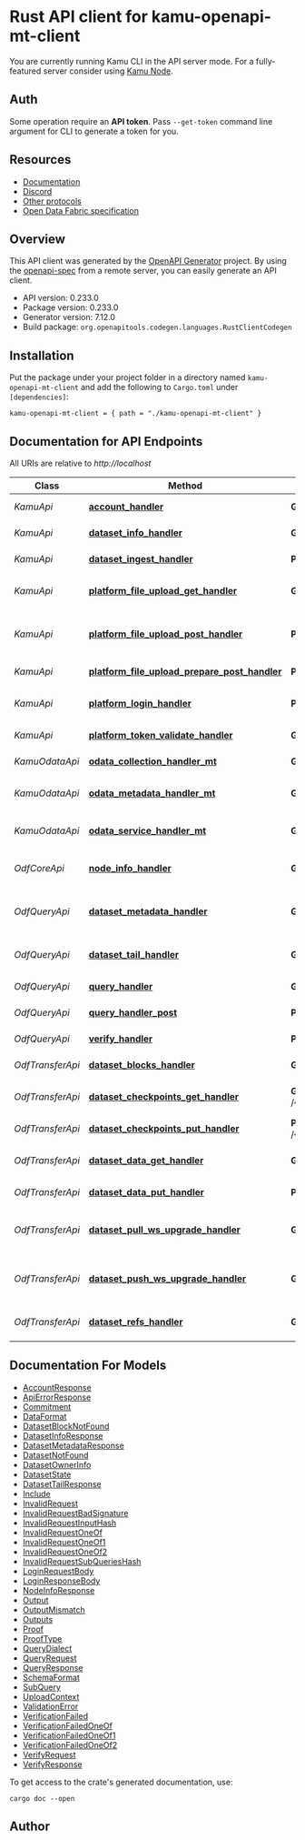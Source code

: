 # Rust API client for kamu-openapi-mt-client

You are currently running Kamu CLI in the API server mode. For a fully-featured
server consider using [Kamu Node](https://docs.kamu.dev/node/).

## Auth
Some operation require an **API token**. Pass `--get-token` command line argument
for CLI to generate a token for you.

## Resources
- [Documentation](https://docs.kamu.dev)
- [Discord](https://discord.gg/nU6TXRQNXC)
- [Other protocols](https://docs.kamu.dev/node/protocols/)
- [Open Data Fabric specification](https://docs.kamu.dev/odf/)



## Overview

This API client was generated by the [OpenAPI Generator](https://openapi-generator.tech) project.  By using the [openapi-spec](https://openapis.org) from a remote server, you can easily generate an API client.

- API version: 0.233.0
- Package version: 0.233.0
- Generator version: 7.12.0
- Build package: `org.openapitools.codegen.languages.RustClientCodegen`

## Installation

Put the package under your project folder in a directory named `kamu-openapi-mt-client` and add the following to `Cargo.toml` under `[dependencies]`:

```
kamu-openapi-mt-client = { path = "./kamu-openapi-mt-client" }
```

## Documentation for API Endpoints

All URIs are relative to *http://localhost*

Class | Method | HTTP request | Description
------------ | ------------- | ------------- | -------------
*KamuApi* | [**account_handler**](docs/KamuApi.md#account_handler) | **GET** /accounts/me | Get account information
*KamuApi* | [**dataset_info_handler**](docs/KamuApi.md#dataset_info_handler) | **GET** /datasets/{id} | Get dataset info by ID
*KamuApi* | [**dataset_ingest_handler**](docs/KamuApi.md#dataset_ingest_handler) | **POST** /{account_name}/{dataset_name}/ingest | Push data ingestion
*KamuApi* | [**platform_file_upload_get_handler**](docs/KamuApi.md#platform_file_upload_get_handler) | **GET** /platform/file/upload/{upload_token} | Get file from temporary storage
*KamuApi* | [**platform_file_upload_post_handler**](docs/KamuApi.md#platform_file_upload_post_handler) | **POST** /platform/file/upload/{upload_token} | Upload file to temporary storage
*KamuApi* | [**platform_file_upload_prepare_post_handler**](docs/KamuApi.md#platform_file_upload_prepare_post_handler) | **POST** /platform/file/upload/prepare | Prepare file upload
*KamuApi* | [**platform_login_handler**](docs/KamuApi.md#platform_login_handler) | **POST** /platform/login | Authenticate with the node
*KamuApi* | [**platform_token_validate_handler**](docs/KamuApi.md#platform_token_validate_handler) | **GET** /platform/token/validate | Validate auth token
*KamuOdataApi* | [**odata_collection_handler_mt**](docs/KamuOdataApi.md#odata_collection_handler_mt) | **GET** /odata/{account_name}/{dataset_name} | OData collection
*KamuOdataApi* | [**odata_metadata_handler_mt**](docs/KamuOdataApi.md#odata_metadata_handler_mt) | **GET** /odata/{account_name}/$metadata | OData service metadata
*KamuOdataApi* | [**odata_service_handler_mt**](docs/KamuOdataApi.md#odata_service_handler_mt) | **GET** /odata/{account_name} | OData root service description
*OdfCoreApi* | [**node_info_handler**](docs/OdfCoreApi.md#node_info_handler) | **GET** /info | Get ODF node description
*OdfQueryApi* | [**dataset_metadata_handler**](docs/OdfQueryApi.md#dataset_metadata_handler) | **GET** /{account_name}/{dataset_name}/metadata | Access dataset metadata chain
*OdfQueryApi* | [**dataset_tail_handler**](docs/OdfQueryApi.md#dataset_tail_handler) | **GET** /{account_name}/{dataset_name}/tail | Get a sample of latest events
*OdfQueryApi* | [**query_handler**](docs/OdfQueryApi.md#query_handler) | **GET** /query | Execute a batch query
*OdfQueryApi* | [**query_handler_post**](docs/OdfQueryApi.md#query_handler_post) | **POST** /query | Execute a batch query
*OdfQueryApi* | [**verify_handler**](docs/OdfQueryApi.md#verify_handler) | **POST** /verify | Verify query commitment
*OdfTransferApi* | [**dataset_blocks_handler**](docs/OdfTransferApi.md#dataset_blocks_handler) | **GET** /{account_name}/{dataset_name}/blocks/{block_hash} | Get block by hash
*OdfTransferApi* | [**dataset_checkpoints_get_handler**](docs/OdfTransferApi.md#dataset_checkpoints_get_handler) | **GET** /{account_name}/{dataset_name}/checkpoints/{physical_hash} | Get checkpoint by hash
*OdfTransferApi* | [**dataset_checkpoints_put_handler**](docs/OdfTransferApi.md#dataset_checkpoints_put_handler) | **PUT** /{account_name}/{dataset_name}/checkpoints/{physical_hash} | Upload checkpoint
*OdfTransferApi* | [**dataset_data_get_handler**](docs/OdfTransferApi.md#dataset_data_get_handler) | **GET** /{account_name}/{dataset_name}/data/{physical_hash} | Get data slice by hash
*OdfTransferApi* | [**dataset_data_put_handler**](docs/OdfTransferApi.md#dataset_data_put_handler) | **PUT** /{account_name}/{dataset_name}/data/{physical_hash} | Upload data slice
*OdfTransferApi* | [**dataset_pull_ws_upgrade_handler**](docs/OdfTransferApi.md#dataset_pull_ws_upgrade_handler) | **GET** /{account_name}/{dataset_name}/pull | Initiate pull via Smart Transfer Protocol
*OdfTransferApi* | [**dataset_push_ws_upgrade_handler**](docs/OdfTransferApi.md#dataset_push_ws_upgrade_handler) | **GET** /{account_name}/{dataset_name}/push | Initiate push via Smart Transfer Protocol
*OdfTransferApi* | [**dataset_refs_handler**](docs/OdfTransferApi.md#dataset_refs_handler) | **GET** /{account_name}/{dataset_name}/refs/{reference} | Get named block reference


## Documentation For Models

 - [AccountResponse](docs/AccountResponse.md)
 - [ApiErrorResponse](docs/ApiErrorResponse.md)
 - [Commitment](docs/Commitment.md)
 - [DataFormat](docs/DataFormat.md)
 - [DatasetBlockNotFound](docs/DatasetBlockNotFound.md)
 - [DatasetInfoResponse](docs/DatasetInfoResponse.md)
 - [DatasetMetadataResponse](docs/DatasetMetadataResponse.md)
 - [DatasetNotFound](docs/DatasetNotFound.md)
 - [DatasetOwnerInfo](docs/DatasetOwnerInfo.md)
 - [DatasetState](docs/DatasetState.md)
 - [DatasetTailResponse](docs/DatasetTailResponse.md)
 - [Include](docs/Include.md)
 - [InvalidRequest](docs/InvalidRequest.md)
 - [InvalidRequestBadSignature](docs/InvalidRequestBadSignature.md)
 - [InvalidRequestInputHash](docs/InvalidRequestInputHash.md)
 - [InvalidRequestOneOf](docs/InvalidRequestOneOf.md)
 - [InvalidRequestOneOf1](docs/InvalidRequestOneOf1.md)
 - [InvalidRequestOneOf2](docs/InvalidRequestOneOf2.md)
 - [InvalidRequestSubQueriesHash](docs/InvalidRequestSubQueriesHash.md)
 - [LoginRequestBody](docs/LoginRequestBody.md)
 - [LoginResponseBody](docs/LoginResponseBody.md)
 - [NodeInfoResponse](docs/NodeInfoResponse.md)
 - [Output](docs/Output.md)
 - [OutputMismatch](docs/OutputMismatch.md)
 - [Outputs](docs/Outputs.md)
 - [Proof](docs/Proof.md)
 - [ProofType](docs/ProofType.md)
 - [QueryDialect](docs/QueryDialect.md)
 - [QueryRequest](docs/QueryRequest.md)
 - [QueryResponse](docs/QueryResponse.md)
 - [SchemaFormat](docs/SchemaFormat.md)
 - [SubQuery](docs/SubQuery.md)
 - [UploadContext](docs/UploadContext.md)
 - [ValidationError](docs/ValidationError.md)
 - [VerificationFailed](docs/VerificationFailed.md)
 - [VerificationFailedOneOf](docs/VerificationFailedOneOf.md)
 - [VerificationFailedOneOf1](docs/VerificationFailedOneOf1.md)
 - [VerificationFailedOneOf2](docs/VerificationFailedOneOf2.md)
 - [VerifyRequest](docs/VerifyRequest.md)
 - [VerifyResponse](docs/VerifyResponse.md)


To get access to the crate's generated documentation, use:

```
cargo doc --open
```

## Author



